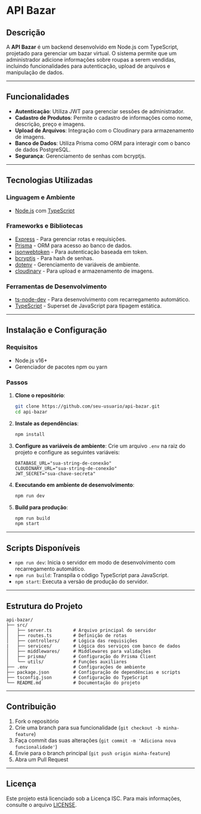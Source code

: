 # API Bazar

## Descrição
A **API Bazar** é um backend desenvolvido em Node.js com TypeScript, projetado para gerenciar um bazar virtual. O sistema permite que um administrador adicione informações sobre roupas a serem vendidas, incluindo funcionalidades para autenticação, upload de arquivos e manipulação de dados.

---

## Funcionalidades
- **Autenticação**: Utiliza JWT para gerenciar sessões de administrador.
- **Cadastro de Produtos**: Permite o cadastro de informações como nome, descrição, preço e imagens.
- **Upload de Arquivos**: Integração com o Cloudinary para armazenamento de imagens.
- **Banco de Dados**: Utiliza Prisma como ORM para interagir com o banco de dados PostgreSQL.
- **Segurança**: Gerenciamento de senhas com bcryptjs.

---

## Tecnologias Utilizadas

### Linguagem e Ambiente
- [Node.js](https://nodejs.org/) com [TypeScript](https://www.typescriptlang.org/)

### Frameworks e Bibliotecas
- [Express](https://expressjs.com/) - Para gerenciar rotas e requisições.
- [Prisma](https://www.prisma.io/) - ORM para acesso ao banco de dados.
- [jsonwebtoken](https://github.com/auth0/node-jsonwebtoken) - Para autenticação baseada em token.
- [bcryptjs](https://github.com/dcodeIO/bcrypt.js/) - Para hash de senhas.
- [dotenv](https://github.com/motdotla/dotenv) - Gerenciamento de variáveis de ambiente.
- [cloudinary](https://cloudinary.com/) - Para upload e armazenamento de imagens.

### Ferramentas de Desenvolvimento
- [ts-node-dev](https://github.com/wclr/ts-node-dev) - Para desenvolvimento com recarregamento automático.
- [TypeScript](https://www.typescriptlang.org/) - Superset de JavaScript para tipagem estática.

---

## Instalação e Configuração

### Requisitos
- Node.js v16+  
- Gerenciador de pacotes npm ou yarn

### Passos

1. **Clone o repositório**:
   ```bash
   git clone https://github.com/seu-usuario/api-bazar.git
   cd api-bazar
   ```

2. **Instale as dependências**:
   ```bash
   npm install
   ```

3. **Configure as variáveis de ambiente**:
   Crie um arquivo `.env` na raiz do projeto e configure as seguintes variáveis:
   ```env
   DATABASE_URL="sua-string-de-conexão"
   CLOUDINARY_URL="sua-string-de-conexão"
   JWT_SECRET="sua-chave-secreta"
   ```

4. **Executando em ambiente de desenvolvimento**:
   ```bash
   npm run dev
   ```

5. **Build para produção**:
   ```bash
   npm run build
   npm start
   ```

---

## Scripts Disponíveis

- `npm run dev`: Inicia o servidor em modo de desenvolvimento com recarregamento automático.
- `npm run build`: Transpila o código TypeScript para JavaScript.
- `npm start`: Executa a versão de produção do servidor.

---

## Estrutura do Projeto

```
api-bazar/
├── src/
│   ├── server.ts        # Arquivo principal do servidor
│   ├── routes.ts        # Definição de rotas
│   ├── controllers/     # Lógica das requisições
|   ├── services/        # Lógica dos serviços com banco de dados
│   ├── middlewares/     # Middlewares para validações
│   ├── prisma/          # Configuração do Prisma Client
│   └── utils/           # Funções auxiliares
├── .env                 # Configurações de ambiente
├── package.json         # Configuração de dependências e scripts
├── tsconfig.json        # Configuração do TypeScript
└── README.md            # Documentação do projeto
```

---

## Contribuição

1. Fork o repositório
2. Crie uma branch para sua funcionalidade (`git checkout -b minha-feature`)
3. Faça commit das suas alterações (`git commit -m 'Adiciona nova funcionalidade'`)
4. Envie para o branch principal (`git push origin minha-feature`)
5. Abra um Pull Request

---

## Licença
Este projeto está licenciado sob a Licença ISC. Para mais informações, consulte o arquivo [LICENSE](./LICENSE).

